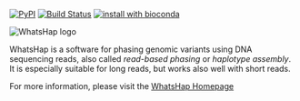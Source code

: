 [![PyPI](https://img.shields.io/pypi/v/whatshap.svg)](https://pypi.python.org/pypi/whatshap)
[![Build Status](https://semaphoreci.com/api/v1/whatshap/whatshap/branches/mav/shields_badge.svg)](https://semaphoreci.com/whatshap/whatshap)
[![install with bioconda](https://img.shields.io/badge/install%20with-bioconda-brightgreen.svg)](http://bioconda.github.io/recipes/whatshap/README.html)

![WhatsHap logo](https://bitbucket.org/repo/8AjxBd/images/543323972-whatshap_logo.png)

WhatsHap is a software for phasing genomic variants using DNA sequencing
reads, also called *read-based phasing* or *haplotype assembly*. It is
especially suitable for long reads, but works also well with short reads.

For more information, please visit the [WhatsHap Homepage](https://whatshap.readthedocs.io/en/latest/index.html)